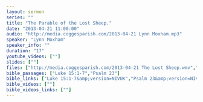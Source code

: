```yaml
---
layout: sermon
series: ""
title: "The Parable of the Lost Sheep."
date: "2013-04-21 11:00:00"
audio: "http://media.coggesparish.com/2013-04-21 Lynn Moxham.mp3"
speaker: "Lynn Moxham"
speaker_info: ""
duration: "17"
youtube_videos: [""]
slides: [""]
files: ["http://media.coggesparish.com/2013-04-21 The Lost Sheep.wmv","http://media.coggesparish.com/2013-04-21 Psalm 23.wmv"]
bible_passages: ["Luke 15:1-7","Psalm 23"]
bible_links: ["Luke 15:1-7&amp;version=NIVUK","Psalm 23&amp;version=NIVUK"]
bible_videos: [""]
bible_videos_links: [""]
---
```

